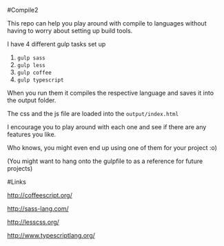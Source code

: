 #Compile2 

This repo can help you play around with compile to languages without having to worry about setting up build tools.

I have 4 different gulp tasks set up

1. `gulp sass`
1. `gulp less`
1. `gulp coffee`
1. `gulp typescript`

When you run them it compiles the respective language and saves it into the output folder.

The css and the js file are loaded into the `output/index.html`

I encourage you to play around with each one and see if there are any features you like.

Who knows, you might even end up using one of them for your project :o)

(You might want to hang onto the gulpfile to as a reference for future projects)

#Links

<http://coffeescript.org/>

<http://sass-lang.com/>

<http://lesscss.org/>

<http://www.typescriptlang.org/>
